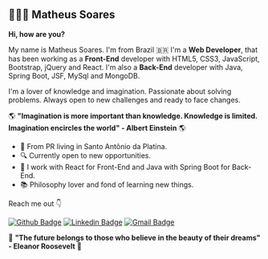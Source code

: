 ## 👨🏻‍💻 Matheus Soares
**Hi, how are you?**

My name is Matheus Soares. I'm from Brazil :brazil:
I'm a **Web Developer**, that has been working as a **Front-End** developer with HTML5, CSS3, JavaScript, Bootstrap, jQuery and React.
I'm also a **Back-End** developer with Java, Spring Boot, JSF, MySql and MongoDB.

I'm a lover of knowledge and imagination.
Passionate about solving problems. Always open to new challenges and ready to face changes.

:earth_americas: **"Imagination is more important than knowledge. Knowledge is limited. Imagination encircles the world" - Albert Einstein** :earth_americas:

- :round_pushpin: From PR living in Santo Antônio da Platina.
- :mag: Currently open to new opportunities.
- :newspaper: I work with React for Front-End and Java with Spring Boot for Back-End.
- :books: Philosophy lover and fond of learning new things.

Reach me out :point_down:

[![Github Badge](https://img.shields.io/badge/-Github-000?style=flat-square&logo=Github&logoColor=white&link=https://github.com/matheusoaresdias)](https://github.com/matheusoaresdias) [![Linkedin Badge](https://img.shields.io/badge/-LinkedIn-blue?style=flat-square&logo=Linkedin&logoColor=white&link=https://www.linkedin.com/in/matheusoaresdias)](https://www.linkedin.com/in/matheusoaresdias)  [![Gmail Badge](https://img.shields.io/badge/-Gmail-c14438?style=flat-square&logo=Gmail&logoColor=white&link=mailto:matheus.soares.msd@gmail.com)](mailto:matheus.soares.msd@gmail.com)

:white_flower: **"The future belongs to those who believe in the beauty of their dreams" - Eleanor Roosevelt** :white_flower:
